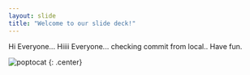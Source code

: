 ```yaml
---
layout: slide
title: "Welcome to our slide deck!"
---
```


Hi Everyone...
Hiiii Everyone... checking  commit from local.. Have fun.


![poptocat](https://octodex.github.com/images/poptocat.png)
{: .center}
